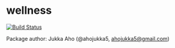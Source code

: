 # wellness

[![Build Status][travis-img]][travis-url]

Package author: Jukka Aho (@ahojukka5, ahojukka5@gmail.com)

[travis-img]: https://travis-ci.org/ahojukka5/wellness.svg?branch=master
[travis-url]: https://travis-ci.org/ahojukka5/wellness
